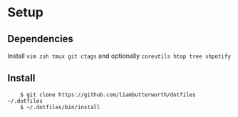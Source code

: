 # Setup

## Dependencies

Install `vim zsh tmux git ctags` and optionally `coreutils htop tree shpotify`

## Install

```
    $ git clone https://github.com/liambutterworth/dotfiles ~/.dotfiles
    $ ~/.dotfiles/bin/install
```
